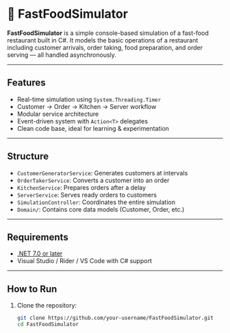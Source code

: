 # 🍔 FastFoodSimulator

**FastFoodSimulator** is a simple console-based simulation of a fast-food restaurant built in C#. It models the basic operations of a restaurant including customer arrivals, order taking, food preparation, and order serving — all handled asynchronously.

---

## Features

- Real-time simulation using `System.Threading.Timer`
- Customer → Order → Kitchen → Server workflow
- Modular service architecture
- Event-driven system with `Action<T>` delegates
- Clean code base, ideal for learning & experimentation

---

## Structure

- `CustomerGeneratorService`: Generates customers at intervals
- `OrderTakerService`: Converts a customer into an order
- `KitchenService`: Prepares orders after a delay
- `ServerService`: Serves ready orders to customers
- `SimulationController`: Coordinates the entire simulation
- `Domain/`: Contains core data models (Customer, Order, etc.)

---

## Requirements

- [.NET 7.0 or later](https://dotnet.microsoft.com/)
- Visual Studio / Rider / VS Code with C# support

---

## How to Run

1. Clone the repository:
   ```bash
   git clone https://github.com/your-username/FastFoodSimulator.git
   cd FastFoodSimulator
